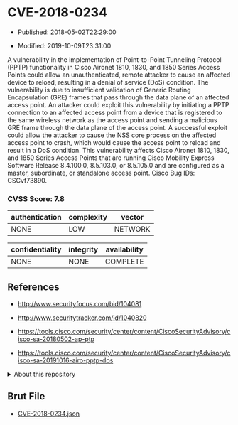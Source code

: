 # CVE-2018-0234

- Published: 2018-05-02T22:29:00

- Modified: 2019-10-09T23:31:00

A vulnerability in the implementation of Point-to-Point Tunneling Protocol (PPTP) functionality in Cisco Aironet 1810, 1830, and 1850 Series Access Points could allow an unauthenticated, remote attacker to cause an affected device to reload, resulting in a denial of service (DoS) condition. The vulnerability is due to insufficient validation of Generic Routing Encapsulation (GRE) frames that pass through the data plane of an affected access point. An attacker could exploit this vulnerability by initiating a PPTP connection to an affected access point from a device that is registered to the same wireless network as the access point and sending a malicious GRE frame through the data plane of the access point. A successful exploit could allow the attacker to cause the NSS core process on the affected access point to crash, which would cause the access point to reload and result in a DoS condition. This vulnerability affects Cisco Aironet 1810, 1830, and 1850 Series Access Points that are running Cisco Mobility Express Software Release 8.4.100.0, 8.5.103.0, or 8.5.105.0 and are configured as a master, subordinate, or standalone access point. Cisco Bug IDs: CSCvf73890.

### CVSS Score: **7.8**

| authentication | complexity | vector |
| --- | --- | --- |
| NONE | LOW | NETWORK |

| confidentiality | integrity | availability |
| --- | --- | --- |
| NONE | NONE | COMPLETE |

## References

* http://www.securityfocus.com/bid/104081

* http://www.securitytracker.com/id/1040820

* https://tools.cisco.com/security/center/content/CiscoSecurityAdvisory/cisco-sa-20180502-ap-ptp

* https://tools.cisco.com/security/center/content/CiscoSecurityAdvisory/cisco-sa-20191016-airo-pptp-dos

<details>
<summary>About this repository</summary> 

  This repository is part of the project [Live Hack CVE](https://github.com/Live-Hack-CVE). Main website can be found [www.live-hack.org](https://www.live-hack.org) 
  
  Made by [Sn0wAlice](https://github.com/Sn0wAlice) for the people that care about security and need to have a feed of the latest CVEs. Hope you enjoy it, don't forget to star the repo and follow me on [Twitter](https://twitter.com/Sn0wAlice) and [Github](https://github.com/Sn0wAlice). And that is my [personnal website](https://www.alice-snow.me/)

  - [Home Page](https://github.com/Live-Hack-CVE)
  - [Framework](https://github.com/Live-Hack-CVE/cve-framework)
  - [CVE database](https://github.com/Live-Hack-CVE/full_database)
  - [Changelog](https://github.com/Live-Hack-CVE/Changelog)
</details>

## Brut File

* [CVE-2018-0234.json](https://raw.githubusercontent.com/Live-Hack-CVE/full_database/main/cves/2018/CVE-2018-0234.json)

